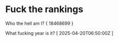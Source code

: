 # Fuck the rankings

Who the hell am I?
{ 18468699 }

What fucking year is it?
[ 2025-04-20T06:50:00Z ]
